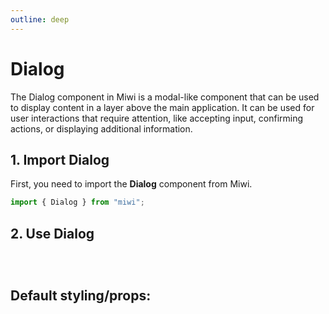 ```yaml
---
outline: deep
---
```


# Dialog

The Dialog component in Miwi is a modal-like component that can be used to display content in a layer above the main application. It can be used for user interactions that require attention, like accepting input, confirming actions, or displaying additional information.

## 1. Import Dialog

First, you need to import the **Dialog** component from Miwi.

```ts
import { Dialog } from "miwi";
```

## 2. Use Dialog

<!-- Example with code  -->

```ts

```

<!-- Other example with code -->

```ts

```

<!-- Example notes -->

<!-- Extra example with code -->

```ts

```

## Default styling/props:

```ts

```